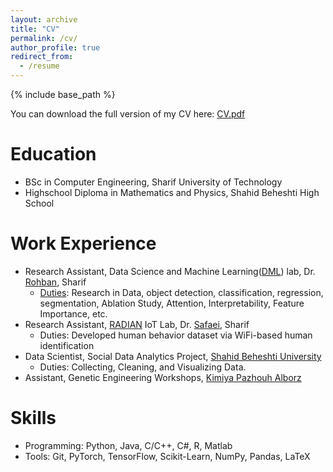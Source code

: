 ```yaml
---
layout: archive
title: "CV"
permalink: /cv/
author_profile: true
redirect_from:
  - /resume
---
```


{% include base_path %}

You can download the full version of my CV here:
[CV.pdf](https://github.com/teshnizi2/teshnizi2.github.io/files/13772269/CV.pdf)

Education
======
* BSc in Computer Engineering, Sharif University of Technology
* Highschool Diploma in Mathematics and Physics, Shahid Beheshti High School

Work Experience
======
* Research Assistant, Data Science and Machine Learning([DML](http://dml.ir/users/profile/89/)) lab, Dr. [Rohban](https://sharif.edu/~rohban/), Sharif
  * [Duties](https://github.com/teshnizi2/DML_Lab_Documents): Research in Data, object detection, classification, regression, segmentation, Ablation Study, Attention, Interpretability, Feature Importance, etc.
* Research Assistant, [RADIAN](https://www.researchgate.net/lab/Reliable-and-Durable-IoT-Applications-Networks-RADIAN-Bardia-Safaei) IoT Lab, Dr. [Safaei](https://www.researchgate.net/lab/Reliable-and-Durable-IoT-Applications-Networks-RADIAN-Bardia-Safaei), Sharif
  * Duties: Developed human behavior dataset via WiFi-based human identification
* Data Scientist, Social Data Analytics Project, [Shahid Beheshti University](https://en.sbu.ac.ir/)
  * Duties: Collecting, Cleaning, and Visualizing Data.
* Assistant, Genetic Engineering Workshops, [Kimiya Pazhouh Alborz](https://kpalab.com/)

Skills
======
* Programming: Python, Java, C/C++, C#, R, Matlab
* Tools: Git, PyTorch, TensorFlow, Scikit-Learn, NumPy, Pandas, LaTeX


